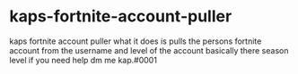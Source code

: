 # kaps-fortnite-account-puller
kaps fortnite account puller what it does is pulls the persons fortnite account from the username and level of the account basically there season level if you need help dm me kap.#0001

